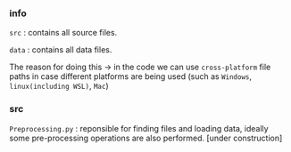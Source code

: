 ### info

`src` : contains all source files.

`data` : contains all data files.

The reason for doing this -> in the code we can use `cross-platform` file paths in case different platforms are being used (such as `Windows`, `linux(including WSL)`, `Mac`)

### src

`Preprocessing.py` : reponsible for finding files and loading data, ideally some pre-processing operations are also performed. [under construction]
